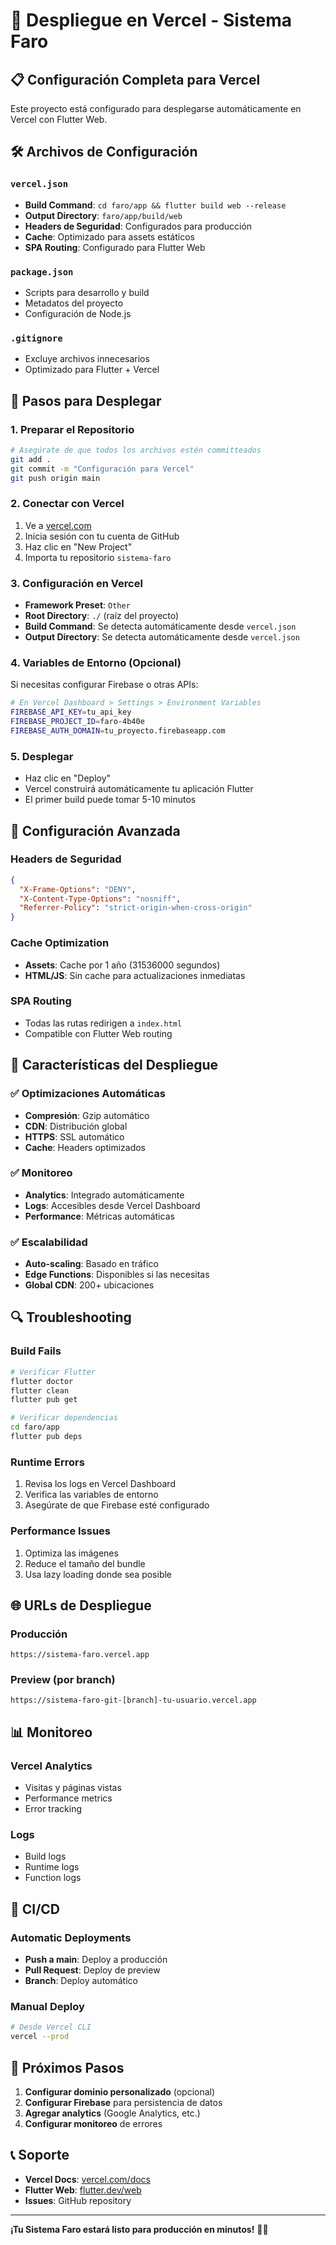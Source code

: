 # 🚀 Despliegue en Vercel - Sistema Faro

## 📋 Configuración Completa para Vercel

Este proyecto está configurado para desplegarse automáticamente en Vercel con Flutter Web.

## 🛠️ Archivos de Configuración

### `vercel.json`
- **Build Command**: `cd faro/app && flutter build web --release`
- **Output Directory**: `faro/app/build/web`
- **Headers de Seguridad**: Configurados para producción
- **Cache**: Optimizado para assets estáticos
- **SPA Routing**: Configurado para Flutter Web

### `package.json`
- Scripts para desarrollo y build
- Metadatos del proyecto
- Configuración de Node.js

### `.gitignore`
- Excluye archivos innecesarios
- Optimizado para Flutter + Vercel

## 🚀 Pasos para Desplegar

### 1. **Preparar el Repositorio**
```bash
# Asegúrate de que todos los archivos estén committeados
git add .
git commit -m "Configuración para Vercel"
git push origin main
```

### 2. **Conectar con Vercel**
1. Ve a [vercel.com](https://vercel.com)
2. Inicia sesión con tu cuenta de GitHub
3. Haz clic en "New Project"
4. Importa tu repositorio `sistema-faro`

### 3. **Configuración en Vercel**
- **Framework Preset**: `Other`
- **Root Directory**: `./` (raíz del proyecto)
- **Build Command**: Se detecta automáticamente desde `vercel.json`
- **Output Directory**: Se detecta automáticamente desde `vercel.json`

### 4. **Variables de Entorno (Opcional)**
Si necesitas configurar Firebase o otras APIs:
```bash
# En Vercel Dashboard > Settings > Environment Variables
FIREBASE_API_KEY=tu_api_key
FIREBASE_PROJECT_ID=faro-4b40e
FIREBASE_AUTH_DOMAIN=tu_proyecto.firebaseapp.com
```

### 5. **Desplegar**
- Haz clic en "Deploy"
- Vercel construirá automáticamente tu aplicación Flutter
- El primer build puede tomar 5-10 minutos

## 🔧 Configuración Avanzada

### **Headers de Seguridad**
```json
{
  "X-Frame-Options": "DENY",
  "X-Content-Type-Options": "nosniff",
  "Referrer-Policy": "strict-origin-when-cross-origin"
}
```

### **Cache Optimization**
- **Assets**: Cache por 1 año (31536000 segundos)
- **HTML/JS**: Sin cache para actualizaciones inmediatas

### **SPA Routing**
- Todas las rutas redirigen a `index.html`
- Compatible con Flutter Web routing

## 📱 Características del Despliegue

### ✅ **Optimizaciones Automáticas**
- **Compresión**: Gzip automático
- **CDN**: Distribución global
- **HTTPS**: SSL automático
- **Cache**: Headers optimizados

### ✅ **Monitoreo**
- **Analytics**: Integrado automáticamente
- **Logs**: Accesibles desde Vercel Dashboard
- **Performance**: Métricas automáticas

### ✅ **Escalabilidad**
- **Auto-scaling**: Basado en tráfico
- **Edge Functions**: Disponibles si las necesitas
- **Global CDN**: 200+ ubicaciones

## 🔍 Troubleshooting

### **Build Fails**
```bash
# Verificar Flutter
flutter doctor
flutter clean
flutter pub get

# Verificar dependencias
cd faro/app
flutter pub deps
```

### **Runtime Errors**
1. Revisa los logs en Vercel Dashboard
2. Verifica las variables de entorno
3. Asegúrate de que Firebase esté configurado

### **Performance Issues**
1. Optimiza las imágenes
2. Reduce el tamaño del bundle
3. Usa lazy loading donde sea posible

## 🌐 URLs de Despliegue

### **Producción**
```
https://sistema-faro.vercel.app
```

### **Preview (por branch)**
```
https://sistema-faro-git-[branch]-tu-usuario.vercel.app
```

## 📊 Monitoreo

### **Vercel Analytics**
- Visitas y páginas vistas
- Performance metrics
- Error tracking

### **Logs**
- Build logs
- Runtime logs
- Function logs

## 🔄 CI/CD

### **Automatic Deployments**
- **Push a main**: Deploy a producción
- **Pull Request**: Deploy de preview
- **Branch**: Deploy automático

### **Manual Deploy**
```bash
# Desde Vercel CLI
vercel --prod
```

## 🎯 Próximos Pasos

1. **Configurar dominio personalizado** (opcional)
2. **Configurar Firebase** para persistencia de datos
3. **Agregar analytics** (Google Analytics, etc.)
4. **Configurar monitoreo** de errores

## 📞 Soporte

- **Vercel Docs**: [vercel.com/docs](https://vercel.com/docs)
- **Flutter Web**: [flutter.dev/web](https://flutter.dev/web)
- **Issues**: GitHub repository

---

**¡Tu Sistema Faro estará listo para producción en minutos!** 🚀✨
